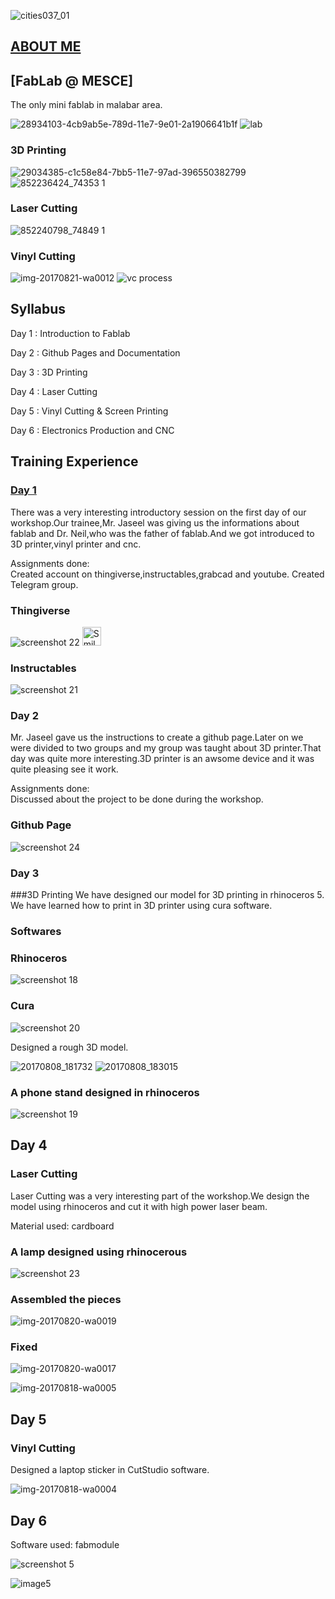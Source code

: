 ![cities037_01](https://user-images.githubusercontent.com/30692817/29886442-ead3be2a-8d6e-11e7-8e50-b9f2c23de535.jpg)


## [ABOUT ME](https://hananaharif22.github.io/aboutme)

## [FabLab @ MESCE]

The only mini fablab in malabar area.

![28934103-4cb9ab5e-789d-11e7-9e01-2a1906641b1f](https://user-images.githubusercontent.com/30692817/29534343-79635062-866a-11e7-945a-c8b8c60cf883.jpg)
![lab](https://user-images.githubusercontent.com/30692817/29534382-a6b7013a-866a-11e7-81e5-dfbe7451592d.jpg)

### 3D Printing

![29034385-c1c58e84-7bb5-11e7-97ad-396550382799](https://user-images.githubusercontent.com/30692817/29534350-854a21ee-866a-11e7-8135-6321e2874798.jpg)
![852236424_74353 1](https://user-images.githubusercontent.com/30692817/29534357-8d91e10c-866a-11e7-824b-6f8704ae6c25.jpg)

### Laser Cutting


![852240798_74849 1](https://user-images.githubusercontent.com/30692817/29534359-8f45be38-866a-11e7-9079-0ae3d1a27129.jpg)

### Vinyl Cutting

![img-20170821-wa0012](https://user-images.githubusercontent.com/30692817/29534368-976981d0-866a-11e7-8959-bbd4e3429d7c.jpg) 
![vc process](https://user-images.githubusercontent.com/30692817/29534384-a83c49ac-866a-11e7-89f6-0bd979e9c4e7.jpg)

## Syllabus

Day 1 : Introduction to Fablab 

Day 2 : Github Pages and Documentation

Day 3 : 3D Printing
                                
Day 4 : Laser Cutting
                             
Day 5 : Vinyl Cutting & Screen Printing

Day 6 : Electronics Production and CNC


## Training Experience
### [Day 1](https://hananaharif22.github.io/day1)

There was a very interesting introductory session on the first day of our workshop.Our trainee,Mr. Jaseel was giving us the informations about fablab and Dr. Neil,who was the father of fablab.And we got introduced to 3D printer,vinyl printer and cnc.

Assignments done:  
Created account on thingiverse,instructables,grabcad and youtube.
Created Telegram group.

### Thingiverse

![screenshot 22](https://user-images.githubusercontent.com/30692817/29535176-ca645292-866d-11e7-851a-84f48f9f295f.png)
<img src="https://user-images.githubusercontent.com/30692817/29535176-ca645292-866d-11e7-851a-84f48f9f295f.png" alt="Smiley face" height="30" width="30">
### Instructables

![screenshot 21](https://user-images.githubusercontent.com/30692817/29535187-d5130012-866d-11e7-8bf6-e8c48e673f03.png)


### Day 2

Mr. Jaseel gave us the instructions to create a github page.Later on we were divided to two groups and my group was taught about 3D printer.That day was quite more interesting.3D printer is an awsome device and it was quite pleasing see it work.

Assignments done:  
Discussed about the project to be done during the workshop.

### Github Page

![screenshot 24](https://user-images.githubusercontent.com/30692817/29535498-e8f43e2e-866e-11e7-8fd1-ab23b1c3f59d.png)


### Day 3

###3D Printing
We have designed our model for 3D printing in rhinoceros 5. We have learned how to print in 3D printer using cura software.

### Softwares

### Rhinoceros

![screenshot 18](https://user-images.githubusercontent.com/30692817/29535203-dc14d0a2-866d-11e7-9fe8-81a4ecb5f224.png)

### Cura

![screenshot 20](https://user-images.githubusercontent.com/30692817/29535191-d7fda156-866d-11e7-93ed-68ffc0d05a76.png)

Designed a rough 3D model.

![20170808_181732](https://user-images.githubusercontent.com/30692817/29535727-cf7b3e92-866f-11e7-91cf-983aff04b70a.jpg)
![20170808_183015](https://user-images.githubusercontent.com/30692817/29535721-c99a6a7a-866f-11e7-9e15-1a23744040bc.jpg)


### A phone stand designed in rhinoceros


![screenshot 19](https://user-images.githubusercontent.com/30692817/29535197-d9eef4ba-866d-11e7-8a6a-6462ddbf98e1.png)


## Day 4

### Laser Cutting
Laser Cutting was a very interesting part of the workshop.We design the model using rhinoceros and cut it with high power laser beam.

Material used: cardboard

### A lamp designed using rhinocerous

![screenshot 23](https://user-images.githubusercontent.com/30692817/29535308-33cbfbae-866e-11e7-99f9-c4d5d88c9426.png)


### Assembled the pieces

![img-20170820-wa0019](https://user-images.githubusercontent.com/30692817/29534426-ddcb7a34-866a-11e7-9616-98294622b5b5.jpg)

### Fixed

![img-20170820-wa0017](https://user-images.githubusercontent.com/30692817/29534424-dbf39aa2-866a-11e7-8a9f-59cd6c96bc82.jpg)

![img-20170818-wa0005](https://user-images.githubusercontent.com/30692817/29534423-db6a12b4-866a-11e7-8437-c5af07786ef2.jpg)

## Day 5

### Vinyl Cutting
Designed a laptop sticker in CutStudio software.

![img-20170818-wa0004](https://user-images.githubusercontent.com/30692817/29534467-03e92202-866b-11e7-9047-acc7129156b2.jpg)


## Day 6

Software used: fabmodule

![screenshot 5](https://user-images.githubusercontent.com/30692817/29536234-e14f170e-8671-11e7-8acf-d01ff44521b8.png)

![image5](https://user-images.githubusercontent.com/30692817/29534364-9275de08-866a-11e7-90c1-bc4752e2b998.JPG)

